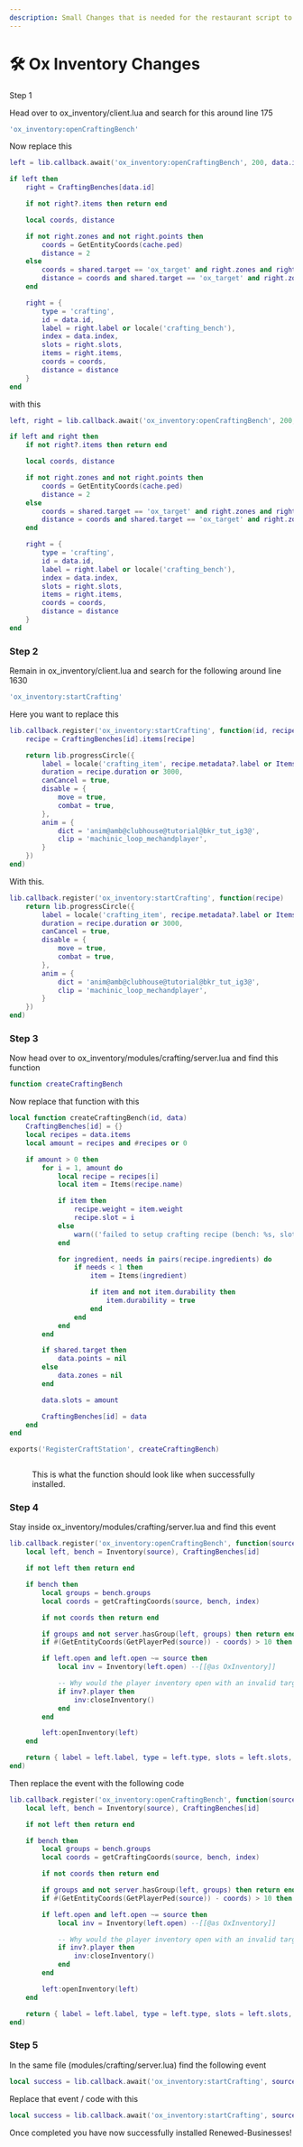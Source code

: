 ```yaml
---
description: Small Changes that is needed for the restaurant script to work
---
```


# 🛠 Ox Inventory Changes

Step 1

Head over to ox\_inventory/client.lua and search for this around line 175

```lua
'ox_inventory:openCraftingBench'
```

Now replace this

```lua
left = lib.callback.await('ox_inventory:openCraftingBench', 200, data.id, data.index)

if left then
	right = CraftingBenches[data.id]

	if not right?.items then return end

	local coords, distance

	if not right.zones and not right.points then
		coords = GetEntityCoords(cache.ped)
		distance = 2
	else
		coords = shared.target == 'ox_target' and right.zones and right.zones[data.index].coords or right.points and right.points[data.index]
		distance = coords and shared.target == 'ox_target' and right.zones[data.index].distance or 2
	end

	right = {
		type = 'crafting',
		id = data.id,
		label = right.label or locale('crafting_bench'),
		index = data.index,
		slots = right.slots,
		items = right.items,
		coords = coords,
		distance = distance
	}
end
```

with this

```lua
left, right = lib.callback.await('ox_inventory:openCraftingBench', 200, data.id, data.index)

if left and right then
	if not right?.items then return end

	local coords, distance

	if not right.zones and not right.points then
		coords = GetEntityCoords(cache.ped)
		distance = 2
	else
		coords = shared.target == 'ox_target' and right.zones and right.zones[data.index].coords or right.points and right.points[data.index]
		distance = coords and shared.target == 'ox_target' and right.zones[data.index].distance or 2
	end

	right = {
		type = 'crafting',
		id = data.id,
		label = right.label or locale('crafting_bench'),
		index = data.index,
		slots = right.slots,
		items = right.items,
		coords = coords,
		distance = distance
	}
end
```

### &#x20;Step 2

Remain in ox\_inventory/client.lua and search for the following around line 1630

```lua
'ox_inventory:startCrafting'
```

Here you want to replace this

```lua
lib.callback.register('ox_inventory:startCrafting', function(id, recipe)
	recipe = CraftingBenches[id].items[recipe]

	return lib.progressCircle({
		label = locale('crafting_item', recipe.metadata?.label or Items[recipe.name].label),
		duration = recipe.duration or 3000,
		canCancel = true,
		disable = {
			move = true,
			combat = true,
		},
		anim = {
			dict = 'anim@amb@clubhouse@tutorial@bkr_tut_ig3@',
			clip = 'machinic_loop_mechandplayer',
		}
	})
end)
```

With this.

```lua
lib.callback.register('ox_inventory:startCrafting', function(recipe)
	return lib.progressCircle({
		label = locale('crafting_item', recipe.metadata?.label or Items[recipe.name].label),
		duration = recipe.duration or 3000,
		canCancel = true,
		disable = {
			move = true,
			combat = true,
		},
		anim = {
			dict = 'anim@amb@clubhouse@tutorial@bkr_tut_ig3@',
			clip = 'machinic_loop_mechandplayer',
		}
	})
end)
```

### Step 3

Now head over to ox\_inventory/modules/crafting/server.lua and find this function

```lua
function createCraftingBench
```

Now replace that function with this

```lua
local function createCraftingBench(id, data)
	CraftingBenches[id] = {}
	local recipes = data.items
	local amount = recipes and #recipes or 0

	if amount > 0 then
		for i = 1, amount do
			local recipe = recipes[i]
			local item = Items(recipe.name)

			if item then
				recipe.weight = item.weight
				recipe.slot = i
			else
				warn(('failed to setup crafting recipe (bench: %s, slot: %s) - item "%s" does not exist'):format(id, i, recipe.name))
			end

			for ingredient, needs in pairs(recipe.ingredients) do
				if needs < 1 then
					item = Items(ingredient)

					if item and not item.durability then
						item.durability = true
					end
				end
			end
		end

		if shared.target then
			data.points = nil
		else
			data.zones = nil
		end

		data.slots = amount

		CraftingBenches[id] = data
	end
end

exports('RegisterCraftStation', createCraftingBench)
```

<figure><img src="../../../.gitbook/assets/image (1) (1) (1).png" alt=""><figcaption><p>This is what the function should look like when successfully installed.</p></figcaption></figure>

### Step 4

Stay inside ox\_inventory/modules/crafting/server.lua and find this event

```lua
lib.callback.register('ox_inventory:openCraftingBench', function(source, id, index)
	local left, bench = Inventory(source), CraftingBenches[id]

	if not left then return end

	if bench then
		local groups = bench.groups
		local coords = getCraftingCoords(source, bench, index)

		if not coords then return end

		if groups and not server.hasGroup(left, groups) then return end
		if #(GetEntityCoords(GetPlayerPed(source)) - coords) > 10 then return end

		if left.open and left.open ~= source then
			local inv = Inventory(left.open) --[[@as OxInventory]]

			-- Why would the player inventory open with an invalid target? Can't repro but whatever.
			if inv?.player then
				inv:closeInventory()
			end
		end

		left:openInventory(left)
	end

	return { label = left.label, type = left.type, slots = left.slots, weight = left.weight, maxWeight = left.maxWeight }
end)
```

Then replace the event with the following code

```lua
lib.callback.register('ox_inventory:openCraftingBench', function(source, id, index)
	local left, bench = Inventory(source), CraftingBenches[id]

	if not left then return end

	if bench then
		local groups = bench.groups
		local coords = getCraftingCoords(source, bench, index)

		if not coords then return end

		if groups and not server.hasGroup(left, groups) then return end
		if #(GetEntityCoords(GetPlayerPed(source)) - coords) > 10 then return end

		if left.open and left.open ~= source then
			local inv = Inventory(left.open) --[[@as OxInventory]]

			-- Why would the player inventory open with an invalid target? Can't repro but whatever.
			if inv?.player then
				inv:closeInventory()
			end
		end

		left:openInventory(left)
	end

	return { label = left.label, type = left.type, slots = left.slots, weight = left.weight, maxWeight = left.maxWeight }, bench
end)
```

### Step 5

In the same file (modules/crafting/server.lua) find the following event

```lua
local success = lib.callback.await('ox_inventory:startCrafting', source, id, recipeId)
```

Replace that event / code with this

```lua
local success = lib.callback.await('ox_inventory:startCrafting', source, recipe)
```

Once completed you have now successfully installed Renewed-Businesses!
